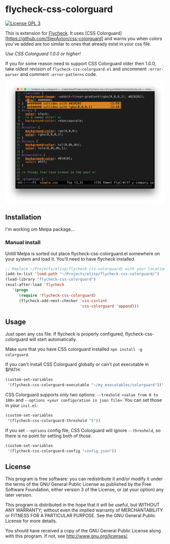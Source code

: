 # flycheck-css-colorguard

[![License GPL 3](https://img.shields.io/badge/license-GPL_3-green.svg?dummy)](https://github.com/Simplify/flycheck-css-colorguard/blob/master/COPYING)

This is extension for [Flycheck](http://www.flycheck.org/).
It uses [CSS Colorguard][https://github.com/SlexAxton/css-colorguard] and
warns you when colors you've added are too similar to ones that already exist
in your css file.

*Use CSS Colorguard 1.0.0 or higher!*

If you for some reason need to support CSS Colorguard older then 1.0.0, take oldest revision of
`flycheck-css-colorguard.el` and uncomment `:error-parser` and comment
`:error-patterns` code.

![flycheck-irony screenshot](screenshot-flycheck-css-colorguard.png)

## Installation

I'm working om Melpa package...

### Manual install

Untill Melpa is sorted out place flycheck-css-colorguard.el somewhere on your system and load it.
You'll need to have flycheck installed.

```cl
;; Replace ~/Projects/elisp/flycheck-css-colorguard/ with your location.
(add-to-list 'load-path "~/Projects/elisp/flycheck-css-colorguard/")
(load-library "flycheck-css-colorguard")
(eval-after-load 'flycheck
   '(progn
      (require 'flycheck-css-colorguard)
      (flycheck-add-next-checker 'css-csslint
                                 'css-colorguard 'append)))
```

## Usage

Just open any css file. If flycheck is properly configured, flycheck-css-colorguard will start automatically.

Make sure that you have CSS colorguard installed `npn install -g colorguard`.

If you can't install CSS Colorguard globally or can't put executable in $PATH:

```cl
(custom-set-variables
 '(flycheck-css-colorguard-executable "~/my_executables/colorguard"))')
```

CSS Colorguard supports only two options: `--treshold <value from 0 to 100>`
and `--options <your configuration in json file>`. You can set those in your `init.el`:

```cl
(custom-set-variables
 '(flycheck-css-colorguard-threshold "5"))
```

If you set `--options` config file, CSS Colorguard will ignore `--threshold`,
so there is no point for setting both of those.

```cl
(custom-set-variables
 '(flycheck-css-colorguard-config "config.json"))
```

## License

This program is free software: you can redistribute it and/or modify it under
the terms of the GNU General Public License as published by the Free Software
Foundation, either version 3 of the License, or (at your option) any later
version.

This program is distributed in the hope that it will be useful, but WITHOUT ANY
WARRANTY; without even the implied warranty of MERCHANTABILITY or FITNESS FOR A
PARTICULAR PURPOSE.  See the GNU General Public License for more details.

You should have received a copy of the GNU General Public License along with
this program.  If not, see http://www.gnu.org/licenses/.
